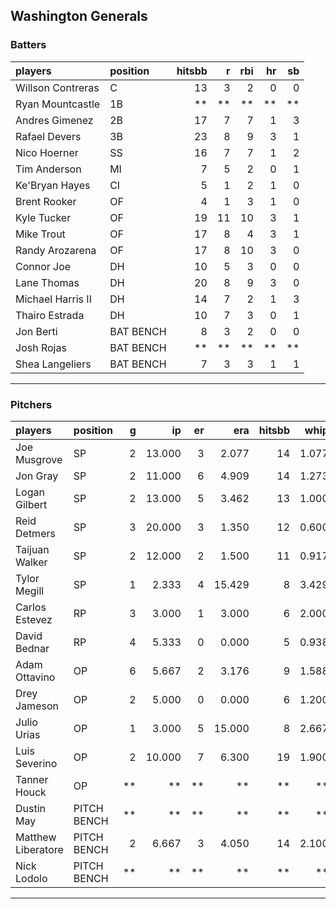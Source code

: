 ## Washington Generals

### Batters

 
|players           |position  | hitsbb|  r| rbi| hr| sb| 
|:-----------------|:---------|------:|--:|---:|--:|--:| 
|Willson Contreras |C         |     13|  3|   2|  0|  0| 
|Ryan Mountcastle  |1B        |     **| **|  **| **| **| 
|Andres Gimenez    |2B        |     17|  7|   7|  1|  3| 
|Rafael Devers     |3B        |     23|  8|   9|  3|  1| 
|Nico Hoerner      |SS        |     16|  7|   7|  1|  2| 
|Tim Anderson      |MI        |      7|  5|   2|  0|  1| 
|Ke'Bryan Hayes    |CI        |      5|  1|   2|  1|  0| 
|Brent Rooker      |OF        |      4|  1|   3|  1|  0| 
|Kyle Tucker       |OF        |     19| 11|  10|  3|  1| 
|Mike Trout        |OF        |     17|  8|   4|  3|  1| 
|Randy Arozarena   |OF        |     17|  8|  10|  3|  0| 
|Connor Joe        |DH        |     10|  5|   3|  0|  0| 
|Lane Thomas       |DH        |     20|  8|   9|  3|  0| 
|Michael Harris II |DH        |     14|  7|   2|  1|  3| 
|Thairo Estrada    |DH        |     10|  7|   3|  0|  1| 
|Jon Berti         |BAT BENCH |      8|  3|   2|  0|  0| 
|Josh Rojas        |BAT BENCH |     **| **|  **| **| **| 
|Shea Langeliers   |BAT BENCH |      7|  3|   3|  1|  1| 


* * *

### Pitchers

 
|players            |position    |  g|     ip| er|    era| hitsbb|  whip| so|  w| sv| 
|:------------------|:-----------|--:|------:|--:|------:|------:|-----:|--:|--:|--:| 
|Joe Musgrove       |SP          |  2| 13.000|  3|  2.077|     14| 1.077| 13|  1|  0| 
|Jon Gray           |SP          |  2| 11.000|  6|  4.909|     14| 1.273|  8|  0|  0| 
|Logan Gilbert      |SP          |  2| 13.000|  5|  3.462|     13| 1.000|  9|  1|  0| 
|Reid Detmers       |SP          |  3| 20.000|  3|  1.350|     12| 0.600| 27|  1|  0| 
|Taijuan Walker     |SP          |  2| 12.000|  2|  1.500|     11| 0.917| 11|  2|  0| 
|Tylor Megill       |SP          |  1|  2.333|  4| 15.429|      8| 3.429|  2|  0|  0| 
|Carlos Estevez     |RP          |  3|  3.000|  1|  3.000|      6| 2.000|  2|  1|  2| 
|David Bednar       |RP          |  4|  5.333|  0|  0.000|      5| 0.938|  6|  0|  2| 
|Adam Ottavino      |OP          |  6|  5.667|  2|  3.176|      9| 1.588|  7|  0|  1| 
|Drey Jameson       |OP          |  2|  5.000|  0|  0.000|      6| 1.200|  6|  0|  0| 
|Julio Urias        |OP          |  1|  3.000|  5| 15.000|      8| 2.667|  2|  0|  0| 
|Luis Severino      |OP          |  2| 10.000|  7|  6.300|     19| 1.900|  6|  1|  0| 
|Tanner Houck       |OP          | **|     **| **|     **|     **|    **| **| **| **| 
|Dustin May         |PITCH BENCH | **|     **| **|     **|     **|    **| **| **| **| 
|Matthew Liberatore |PITCH BENCH |  2|  6.667|  3|  4.050|     14| 2.100|  4|  0|  0| 
|Nick Lodolo        |PITCH BENCH | **|     **| **|     **|     **|    **| **| **| **| 


* * *


